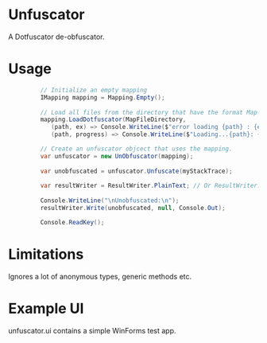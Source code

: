 # Unfuscator

A Dotfuscator de-obfuscator. 

# Usage

```csharp
         // Initialize an empty mapping
         IMapping mapping = Mapping.Empty();         
          
         // Load all files from the directory that have the format Map-1.2.3.xml
         mapping.LoadDotfuscator(MapFileDirectory, 
            (path, ex) => Console.WriteLine($"error loading {path} : {ex}"), 
            (path, progress) => Console.WriteLine($"Loading...{path}: {progress*100:F0}%"));

         // Create an unfuscator objcect that uses the mapping.         
         var unfuscator = new UnObfuscator(mapping);
          
         var unobfuscated = unfuscator.Unfuscate(myStackTrace);
         
         var resultWriter = ResultWriter.PlainText; // Or ResultWriter.Json, Xml
         
         Console.WriteLine("\nUnobfuscated:\n");
         resultWriter.Write(unobfuscated, null, Console.Out);         

         Console.ReadKey();
```
# Limitations

Ignores a lot of anonymous types, generic methods etc.
         
# Example UI

unfuscator.ui contains a simple WinForms test app. 
         
 
